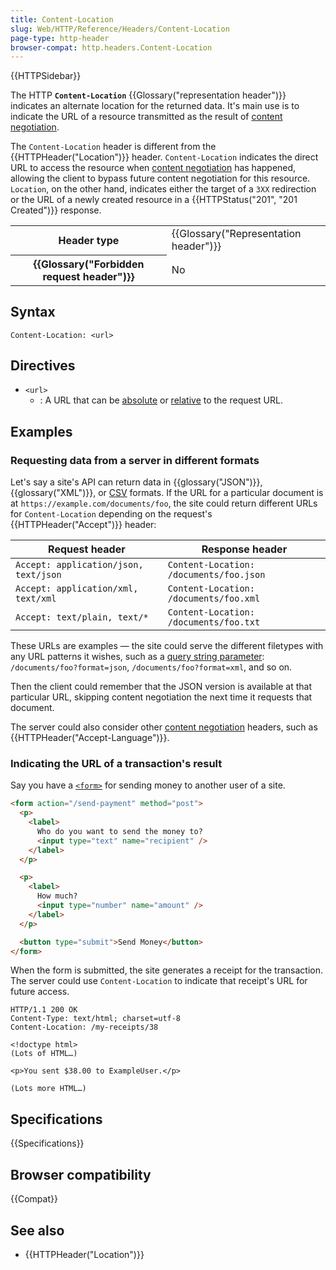 ```yaml
---
title: Content-Location
slug: Web/HTTP/Reference/Headers/Content-Location
page-type: http-header
browser-compat: http.headers.Content-Location
---
```


{{HTTPSidebar}}

The HTTP **`Content-Location`** {{Glossary("representation header")}} indicates an alternate location for the returned data.
It's main use is to indicate the URL of a resource transmitted as the result of [content negotiation](/en-US/docs/Web/HTTP/Guides/Content_negotiation).

The `Content-Location` header is different from the {{HTTPHeader("Location")}} header.
`Content-Location` indicates the direct URL to access the resource when [content negotiation](/en-US/docs/Web/HTTP/Guides/Content_negotiation) has happened, allowing the client to bypass future content negotiation for this resource.
`Location`, on the other hand, indicates either the target of a `3XX` redirection or the URL of a newly created resource in a {{HTTPStatus("201", "201 Created")}} response.

<table class="properties">
  <tbody>
    <tr>
      <th scope="row">Header type</th>
      <td>{{Glossary("Representation header")}}</td>
    </tr>
    <tr>
      <th scope="row">{{Glossary("Forbidden request header")}}</th>
      <td>No</td>
    </tr>
  </tbody>
</table>

## Syntax

```http
Content-Location: <url>
```

## Directives

- `<url>`
  - : A URL that can be [absolute](/en-US/docs/Learn_web_development/Howto/Web_mechanics/What_is_a_URL#absolute_urls_vs._relative_urls) or [relative](/en-US/docs/Learn_web_development/Howto/Web_mechanics/What_is_a_URL#absolute_urls_vs._relative_urls) to the request URL.

## Examples

### Requesting data from a server in different formats

Let's say a site's API can return data in {{glossary("JSON")}}, {{glossary("XML")}}, or
[CSV](https://en.wikipedia.org/wiki/Comma-separated_values) formats. If the URL for a particular document
is at `https://example.com/documents/foo`, the site could return different
URLs for `Content-Location` depending on the request's
{{HTTPHeader("Accept")}} header:

| Request header                        | Response header                         |
| ------------------------------------- | --------------------------------------- |
| `Accept: application/json, text/json` | `Content-Location: /documents/foo.json` |
| `Accept: application/xml, text/xml`   | `Content-Location: /documents/foo.xml`  |
| `Accept: text/plain, text/*`          | `Content-Location: /documents/foo.txt`  |

These URLs are examples — the site could serve the different filetypes with any URL
patterns it wishes, such as a [query string parameter](/en-US/docs/Web/API/HTMLAnchorElement/search): `/documents/foo?format=json`,
`/documents/foo?format=xml`, and so on.

Then the client could remember that the JSON version is available at that particular
URL, skipping content negotiation the next time it requests that document.

The server could also consider other [content negotiation](/en-US/docs/Web/HTTP/Guides/Content_negotiation) headers, such
as {{HTTPHeader("Accept-Language")}}.

### Indicating the URL of a transaction's result

Say you have a
[`<form>`](/en-US/docs/Web/HTML/Reference/Element/form) for sending
money to another user of a site.

```html
<form action="/send-payment" method="post">
  <p>
    <label>
      Who do you want to send the money to?
      <input type="text" name="recipient" />
    </label>
  </p>

  <p>
    <label>
      How much?
      <input type="number" name="amount" />
    </label>
  </p>

  <button type="submit">Send Money</button>
</form>
```

When the form is submitted, the site generates a receipt for the transaction. The
server could use `Content-Location` to indicate that receipt's URL for future
access.

```http
HTTP/1.1 200 OK
Content-Type: text/html; charset=utf-8
Content-Location: /my-receipts/38

<!doctype html>
(Lots of HTML…)

<p>You sent $38.00 to ExampleUser.</p>

(Lots more HTML…)
```

## Specifications

{{Specifications}}

## Browser compatibility

{{Compat}}

## See also

- {{HTTPHeader("Location")}}
